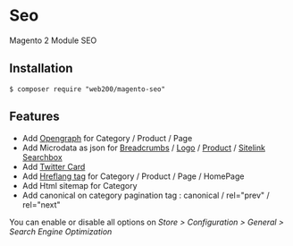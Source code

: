# Seo

Magento 2 Module SEO

## Installation

```
$ composer require "web200/magento-seo"
```

## Features

* Add [Opengraph](https://ogp.me/) for Category / Product / Page
* Add Microdata as json for [Breadcrumbs](https://developers.google.com/search/docs/data-types/breadcrumb) / [Logo](https://developers.google.com/search/docs/data-types/logo) / [Product](https://developers.google.com/search/docs/data-types/product) / [Sitelink Searchbox](https://developers.google.com/search/docs/data-types/sitelinks-searchbox)
* Add [Twitter Card](https://developer.twitter.com/en/docs/twitter-for-websites/cards/guides/getting-started)
* Add [Hreflang tag](https://developers.google.com/search/docs/advanced/crawling/localized-versions) for Category / Product / Page / HomePage
* Add Html sitemap for Category
* Add canonical on category pagination tag : canonical / rel="prev" / rel="next"

You can enable or disable all options on _Store > Configuration > General > Search Engine Optimization_
